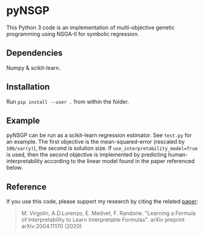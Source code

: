 # pyNSGP
This Python 3 code is an implementation of multi-objective genetic programming using NSGA-II for symbolic regression.

## Dependencies
Numpy & scikit-learn.

## Installation
Run `pip install --user .` from within the folder.

## Example 
pyNSGP can be run as a scikit-learn regression estimator. See `test.py` for an example. 
The first objective is the mean-squared-error (rescaled by `100/var(y)`), the second is solution size. If `use_interpretability_model=True` is used, then the second objective is implemented by predicting human-interpretability according to the linear model found in the paper referenced below.

## Reference
If you use this code, please support my research by citing the related [paper](https://arxiv.org/abs/2004.11170):
> M. Virgolin, A.D.Lorenzo, E. Medvet, F. Randone. "Learning a Formula of Interpretability to Learn Interpretable Formulas". arXiv preprint arXiv:2004.11170 (2020)
